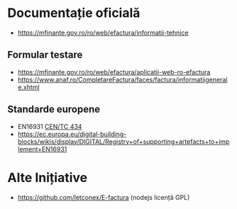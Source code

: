 # Documentație oficială

- https://mfinante.gov.ro/ro/web/efactura/informatii-tehnice

## Formular testare

- https://mfinante.gov.ro/ro/web/efactura/aplicatii-web-ro-efactura
- https://www.anaf.ro/CompletareFactura/faces/factura/informatiigenerale.xhtml

## Standarde europene

- EN16931 [CEN/TC 434](https://en.wikipedia.org/wiki/CEN/TC_434)
- https://ec.europa.eu/digital-building-blocks/wikis/display/DIGITAL/Registry+of+supporting+artefacts+to+implement+EN16931

# Alte Inițiative

- https://github.com/letconex/E-factura (nodejs licență GPL)
